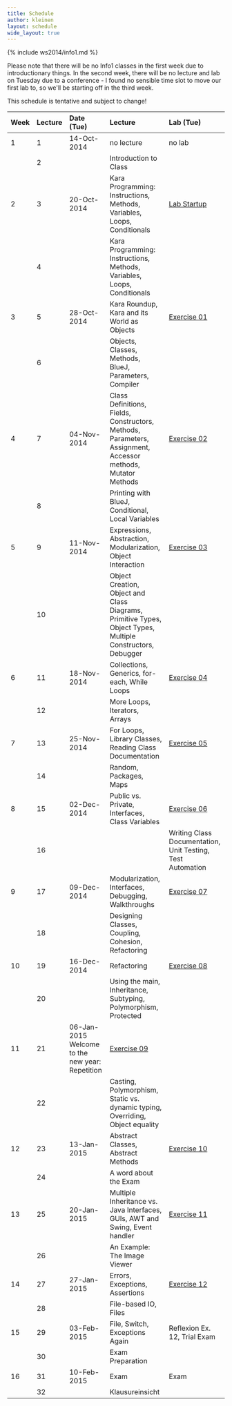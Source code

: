 ```yaml
---
title: Schedule
author: kleinen
layout: schedule
wide_layout: true
---
```


{% include ws2014/info1.md %}

Please note that there will be no Info1 classes in the first week due to introductionary things. In the second week, there will be no lecture and lab on Tuesday due to a conference - I found no sensible time slot to move our first lab to, so we'll be starting off in the third week.

This schedule is tentative and subject to change!

|Week  |Lecture   |Date (Tue) |Lecture                                                                                                 |Lab (Tue)                                     |
|:-----|:------|:------    |:------                                                                                                    |:------                                       |
|     1|1      |14-Oct-2014|no lecture                                                                                                 | no lab                                       |
|      |2      |           |Introduction to Class                                                                                      |                                              |
|     2|3      |20-Oct-2014|Kara Programming: Instructions, Methods, Variables, Loops, Conditionals                                    |[Lab Startup](../labs/exercise-00.html)       |
|      |4      |           |Kara Programming: Instructions, Methods, Variables, Loops, Conditionals                                    |                                              |
|     3|5      |28-Oct-2014|Kara Roundup, Kara and its World as Objects                                                                |[Exercise 01](../labs/exercise-01.html)       |
|      |6      |           |Objects, Classes, Methods, BlueJ, Parameters,  Compiler                                                    |                                              |
|     4|7      |04-Nov-2014|Class Definitions, Fields, Constructors, Methods, Parameters, Assignment, Accessor methods, Mutator Methods|[Exercise 02](../labs/exercise-02.html)       |
|      |8      |           |Printing with BlueJ, Conditional, Local Variables                                                          |                                              |
|     5|9      |11-Nov-2014|Expressions, Abstraction, Modularization, Object Interaction                                               |[Exercise 03](../labs/exercise-03.html)       |
|      |10     |           |Object Creation, Object and Class Diagrams, Primitive Types, Object Types, Multiple Constructors, Debugger |                                              |
|     6|11     |18-Nov-2014|Collections, Generics, for-each, While Loops                                                               |[Exercise 04](../labs/exercise-04.html)       |
|      |12     |           |More Loops, Iterators, Arrays                                                                              |                                              |
|     7|13     |25-Nov-2014|For Loops, Library Classes, Reading Class Documentation                                                    |[Exercise 05](../labs/exercise-05.html)       |
|      |14     |           |Random, Packages, Maps                                                                                     |                                              |
|     8|15     |02-Dec-2014|Public vs. Private, Interfaces, Class Variables                                                            |[Exercise 06](../labs/exercise-06.html)       |
|      |16     |           ||Writing Class Documentation, Unit Testing, Test Automation                                                |                                              |
|     9|17     |09-Dec-2014|Modularization, Interfaces, Debugging, Walkthroughs                                                        |[Exercise 07](../labs/exercise-07.html)       |
|      |18     |           |Designing Classes, Coupling, Cohesion, Refactoring                                                         |                                              |
|    10|19     |16-Dec-2014|Refactoring                                                                                                |[Exercise 08](../labs/exercise-08.html)       |
|      |20     |           |Using the main, Inheritance, Subtyping, Polymorphism, Protected                                            |                                              |
|    11|21     |06-Jan-2015 Welcome to the new year: Repetition                                                                        |[Exercise 09](../labs/exercise-09.html)       |
|      |22     |           |Casting, Polymorphism, Static vs. dynamic typing, Overriding, Object equality                              |                                              |
|    12|23     |13-Jan-2015|Abstract Classes, Abstract Methods                                                                         |[Exercise 10](../labs/exercise-10.html)       |
|      |24     |           |A word about the Exam                                                                                      |                                              |
|    13|25     |20-Jan-2015|Multiple Inheritance vs. Java Interfaces,  GUIs, AWT and Swing, Event handler                              |[Exercise 11](../labs/exercise-11.html)       |
|      |26     |           |An Example: The Image Viewer                                                                               |                                              |
|    14|27     |27-Jan-2015|Errors, Exceptions, Assertions                                                                             |[Exercise 12](../labs/exercise-12.html)       |
|      |28     |           |File-based IO, Files                                                                                       |                                              |
|    15|29     |03-Feb-2015|File, Switch, Exceptions Again                                                                             |Reflexion Ex. 12, Trial Exam                  |
|      |30     |           |Exam Preparation                                                                                           |                                              |
|    16|31     |10-Feb-2015|Exam                                                                                                       |Exam                                          |
|      |32     |           |Klausureinsicht                                                                                            |                                              |

